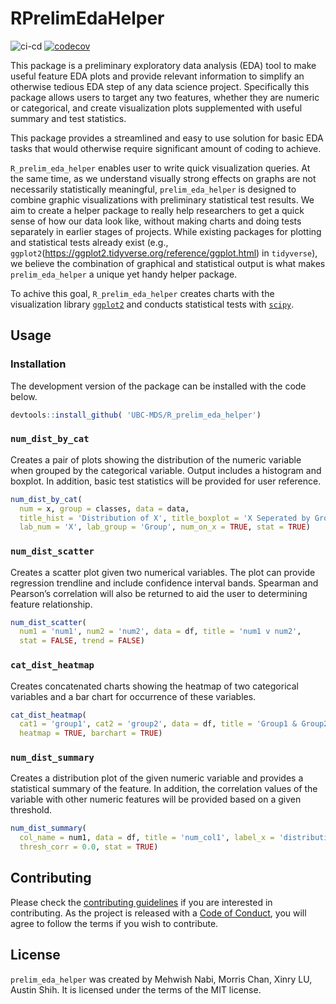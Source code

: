 
<!-- README.md is generated from README.Rmd. Please edit that file -->

# RPrelimEdaHelper

<!-- badges: start -->
![ci-cd](https://github.com/UBC-MDS/prelim_eda_helper/actions/workflows/ci-cd.yml/badge.svg) [![codecov](https://codecov.io/gh/UBC-MDS/R_Prelim_Eda_Helper/branch/main/graph/badge.svg?token=7BpWZihHxW)](https://codecov.io/gh/UBC-MDS/R_Prelim_Eda_Helper)
<!-- badges: end -->

This package is a preliminary exploratory data analysis (EDA) tool to
make useful feature EDA plots and provide relevant information to
simplify an otherwise tedious EDA step of any data science project.
Specifically this package allows users to target any two features,
whether they are numeric or categorical, and create visualization plots
supplemented with useful summary and test statistics.

This package provides a streamlined and easy to use solution for basic
EDA tasks that would otherwise require significant amount of coding to
achieve.

`R_prelim_eda_helper` enables user to write quick visualization queries.
At the same time, as we understand visually strong effects on graphs are
not necessarily statistically meaningful, `prelim_eda_helper` is
designed to combine graphic visualizations with preliminary statistical
test results. We aim to create a helper package to really help
researchers to get a quick sense of how our data look like, without
making charts and doing tests separately in earlier stages of projects.
While existing packages for plotting and statistical tests already exist
(e.g., `ggplot2`(<https://ggplot2.tidyverse.org/reference/ggplot.html>)
in `tidyverse`), we believe the combination of graphical and statistical
output is what makes `prelim_eda_helper` a unique yet handy helper
package.

To achive this goal, `R_prelim_eda_helper` creates charts with the
visualization library
[`ggplot2`](https://ggplot2.tidyverse.org/reference/ggplot.html) and
conducts statistical tests with [`scipy`](https://scipy.org/).

## Usage

### Installation

The development version of the package can be installed with the code
below.

``` r
devtools::install_github( 'UBC-MDS/R_prelim_eda_helper')
```

### `num_dist_by_cat`

Creates a pair of plots showing the distribution of the numeric variable
when grouped by the categorical variable. Output includes a histogram
and boxplot. In addition, basic test statistics will be provided for
user reference.

``` r
num_dist_by_cat(
  num = x, group = classes, data = data,
  title_hist = 'Distribution of X', title_boxplot = 'X Seperated by Group',
  lab_num = 'X', lab_group = 'Group', num_on_x = TRUE, stat = TRUE)
```

### `num_dist_scatter`

Creates a scatter plot given two numerical variables. The plot can
provide regression trendline and include confidence interval bands.
Spearman and Pearson’s correlation will also be returned to aid the user
to determining feature relationship.

``` r
num_dist_scatter(
  num1 = 'num1', num2 = 'num2', data = df, title = 'num1 v num2',
  stat = FALSE, trend = FALSE)
```

### `cat_dist_heatmap`

Creates concatenated charts showing the heatmap of two categorical
variables and a bar chart for occurrence of these variables.

``` r
cat_dist_heatmap(
  cat1 = 'group1', cat2 = 'group2', data = df, title = 'Group1 & Group2 Distribution', 
  heatmap = TRUE, barchart = TRUE)
```

### `num_dist_summary`

Creates a distribution plot of the given numeric variable and provides a
statistical summary of the feature. In addition, the correlation values
of the variable with other numeric features will be provided based on a
given threshold.

``` r
num_dist_summary(
  col_name = num1, data = df, title = 'num_col1', label_x = 'distribution of num1',
  thresh_corr = 0.0, stat = TRUE)
```

## Contributing

Please check the [contributing
guidelines](https://github.com/UBC-MDS/R_Prelim_Eda_Helper/blob/main/.github/CONTRIBUTING.md)
if you are interested in contributing. As the project is released with a
[Code of
Conduct](https://github.com/UBC-MDS/R_Prelim_Eda_Helper/blob/main/CODE_OF_CONDUCT.md),
you will agree to follow the terms if you wish to contribute.

## License

`prelim_eda_helper` was created by Mehwish Nabi, Morris Chan, Xinry LU,
Austin Shih. It is licensed under the terms of the MIT license.
